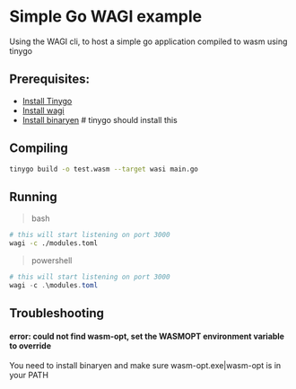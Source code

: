 # Simple Go WAGI example

Using the WAGI cli, to host a simple go application compiled to wasm using tinygo

## Prerequisites:

* [Install Tinygo](https://tinygo.org/getting-started/install/)
* [Install wagi](https://github.com/deislabs/wagi/releases)
* [Install binaryen](https://github.com/WebAssembly/binaryen/releases/tag/version_108) # tinygo should install this

## Compiling

```bash
tinygo build -o test.wasm --target wasi main.go
```

## Running

> bash

```bash
# this will start listening on port 3000
wagi -c ./modules.toml
```

> powershell

```powershell
# this will start listening on port 3000
wagi -c .\modules.toml
```

## Troubleshooting

#### error: could not find wasm-opt, set the WASMOPT environment variable to override

You need to install binaryen and make sure wasm-opt.exe|wasm-opt is in your PATH
